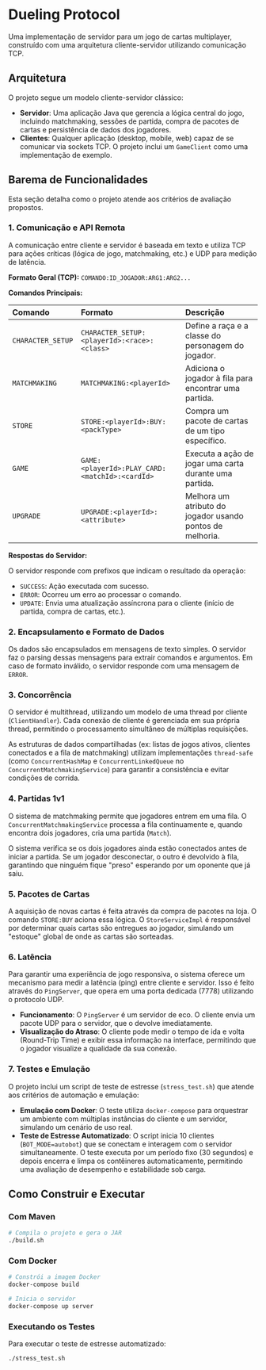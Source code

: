 # Dueling Protocol

Uma implementação de servidor para um jogo de cartas multiplayer, construído com uma arquitetura cliente-servidor utilizando comunicação TCP.

## Arquitetura

O projeto segue um modelo cliente-servidor clássico:

-   **Servidor**: Uma aplicação Java que gerencia a lógica central do jogo, incluindo matchmaking, sessões de partida, compra de pacotes de cartas e persistência de dados dos jogadores.
-   **Clientes**: Qualquer aplicação (desktop, mobile, web) capaz de se comunicar via sockets TCP. O projeto inclui um `GameClient` como uma implementação de exemplo.

## Barema de Funcionalidades

Esta seção detalha como o projeto atende aos critérios de avaliação propostos.

### 1. Comunicação e API Remota

A comunicação entre cliente e servidor é baseada em texto e utiliza TCP para ações críticas (lógica de jogo, matchmaking, etc.) e UDP para medição de latência.

**Formato Geral (TCP):** `COMANDO:ID_JOGADOR:ARG1:ARG2...`

**Comandos Principais:**

| Comando | Formato | Descrição |
| :--- | :--- | :--- |
| `CHARACTER_SETUP` | `CHARACTER_SETUP:<playerId>:<race>:<class>` | Define a raça e a classe do personagem do jogador. |
| `MATCHMAKING` | `MATCHMAKING:<playerId>` | Adiciona o jogador à fila para encontrar uma partida. |
| `STORE` | `STORE:<playerId>:BUY:<packType>` | Compra um pacote de cartas de um tipo específico. |
| `GAME` | `GAME:<playerId>:PLAY_CARD:<matchId>:<cardId>` | Executa a ação de jogar uma carta durante uma partida. |
| `UPGRADE` | `UPGRADE:<playerId>:<attribute>` | Melhora um atributo do jogador usando pontos de melhoria. |

**Respostas do Servidor:**

O servidor responde com prefixos que indicam o resultado da operação:

-   `SUCCESS`: Ação executada com sucesso.
-   `ERROR`: Ocorreu um erro ao processar o comando.
-   `UPDATE`: Envia uma atualização assíncrona para o cliente (início de partida, compra de cartas, etc.).

### 2. Encapsulamento e Formato de Dados

Os dados são encapsulados em mensagens de texto simples. O servidor faz o parsing dessas mensagens para extrair comandos e argumentos. Em caso de formato inválido, o servidor responde com uma mensagem de `ERROR`.

### 3. Concorrência

O servidor é multithread, utilizando um modelo de uma thread por cliente (`ClientHandler`). Cada conexão de cliente é gerenciada em sua própria thread, permitindo o processamento simultâneo de múltiplas requisições.

As estruturas de dados compartilhadas (ex: listas de jogos ativos, clientes conectados e a fila de matchmaking) utilizam implementações `thread-safe` (como `ConcurrentHashMap` e `ConcurrentLinkedQueue` no `ConcurrentMatchmakingService`) para garantir a consistência e evitar condições de corrida.

### 4. Partidas 1v1

O sistema de matchmaking permite que jogadores entrem em uma fila. O `ConcurrentMatchmakingService` processa a fila continuamente e, quando encontra dois jogadores, cria uma partida (`Match`).

O sistema verifica se os dois jogadores ainda estão conectados antes de iniciar a partida. Se um jogador desconectar, o outro é devolvido à fila, garantindo que ninguém fique "preso" esperando por um oponente que já saiu.

### 5. Pacotes de Cartas

A aquisição de novas cartas é feita através da compra de pacotes na loja. O comando `STORE:BUY` aciona essa lógica. O `StoreServiceImpl` é responsável por determinar quais cartas são entregues ao jogador, simulando um "estoque" global de onde as cartas são sorteadas.

### 6. Latência

Para garantir uma experiência de jogo responsiva, o sistema oferece um mecanismo para medir a latência (ping) entre cliente e servidor. Isso é feito através do `PingServer`, que opera em uma porta dedicada (7778) utilizando o protocolo UDP.

-   **Funcionamento**: O `PingServer` é um servidor de eco. O cliente envia um pacote UDP para o servidor, que o devolve imediatamente.
-   **Visualização do Atraso**: O cliente pode medir o tempo de ida e volta (Round-Trip Time) e exibir essa informação na interface, permitindo que o jogador visualize a qualidade da sua conexão.

### 7. Testes e Emulação

O projeto inclui um script de teste de estresse (`stress_test.sh`) que atende aos critérios de automação e emulação:

-   **Emulação com Docker**: O teste utiliza `docker-compose` para orquestrar um ambiente com múltiplas instâncias do cliente e um servidor, simulando um cenário de uso real.
-   **Teste de Estresse Automatizado**: O script inicia 10 clientes (`BOT_MODE=autobot`) que se conectam e interagem com o servidor simultaneamente. O teste executa por um período fixo (30 segundos) e depois encerra e limpa os contêineres automaticamente, permitindo uma avaliação de desempenho e estabilidade sob carga.

## Como Construir e Executar

### Com Maven

```bash
# Compila o projeto e gera o JAR
./build.sh
```

### Com Docker

```bash
# Constrói a imagem Docker
docker-compose build

# Inicia o servidor
docker-compose up server
```

### Executando os Testes

Para executar o teste de estresse automatizado:

```bash
./stress_test.sh
```
